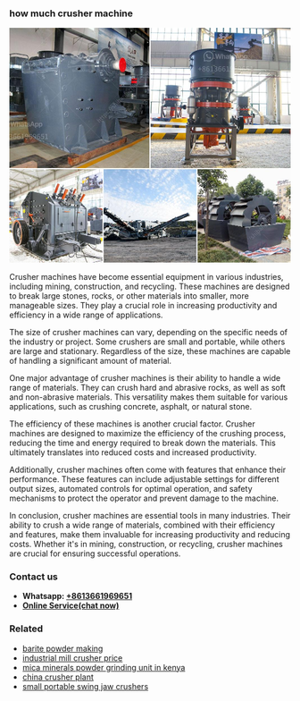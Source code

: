 <h3>how much crusher machine</h3><img src='1708408177.jpg' alt=''><p>Crusher machines have become essential equipment in various industries, including mining, construction, and recycling. These machines are designed to break large stones, rocks, or other materials into smaller, more manageable sizes. They play a crucial role in increasing productivity and efficiency in a wide range of applications.</p><p>The size of crusher machines can vary, depending on the specific needs of the industry or project. Some crushers are small and portable, while others are large and stationary. Regardless of the size, these machines are capable of handling a significant amount of material.</p><p>One major advantage of crusher machines is their ability to handle a wide range of materials. They can crush hard and abrasive rocks, as well as soft and non-abrasive materials. This versatility makes them suitable for various applications, such as crushing concrete, asphalt, or natural stone.</p><p>The efficiency of these machines is another crucial factor. Crusher machines are designed to maximize the efficiency of the crushing process, reducing the time and energy required to break down the materials. This ultimately translates into reduced costs and increased productivity.</p><p>Additionally, crusher machines often come with features that enhance their performance. These features can include adjustable settings for different output sizes, automated controls for optimal operation, and safety mechanisms to protect the operator and prevent damage to the machine.</p><p>In conclusion, crusher machines are essential tools in many industries. Their ability to crush a wide range of materials, combined with their efficiency and features, make them invaluable for increasing productivity and reducing costs. Whether it's in mining, construction, or recycling, crusher machines are crucial for ensuring successful operations.</p><h3>Contact us</h3><ul><li><strong>Whatsapp:&nbsp;<a href="https://wa.me/8613661969651">+8613661969651</a></strong></li><li><a href="https://swt.shibang-china.com/?git&amp;zhl&amp;how much crusher machine"><strong>Online Service(chat now)</strong></a></li></ul><h3>Related</h3><ul><li><a href='barite powder making.md'>barite powder making</a></li><li><a href='industrial mill crusher price.md'>industrial mill crusher price</a></li><li><a href='mica minerals powder grinding unit in kenya.md'>mica minerals powder grinding unit in kenya</a></li><li><a href='china crusher plant.md'>china crusher plant</a></li><li><a href='small portable swing jaw crushers.md'>small portable swing jaw crushers</a></li></ul>